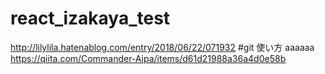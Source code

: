 # react_izakaya_test
http://lilylila.hatenablog.com/entry/2018/06/22/071932 #git 使い方
aaaaaa
https://qiita.com/Commander-Aipa/items/d61d21988a36a4d0e58b
